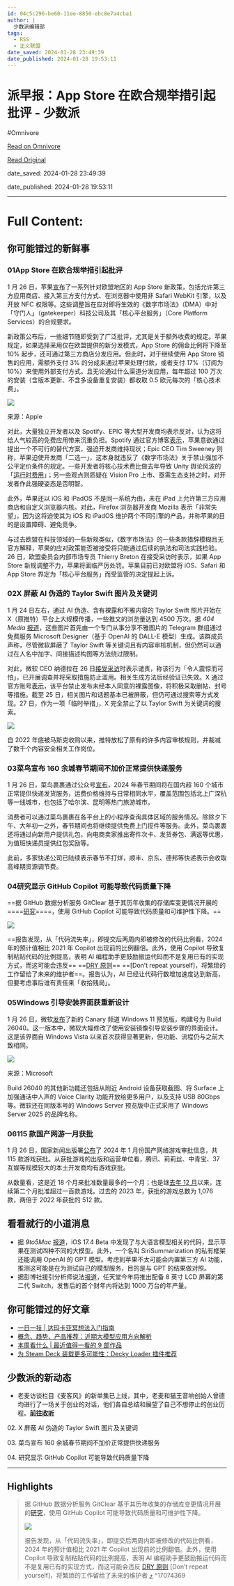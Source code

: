 ```yaml
---
id: 04c5c296-be60-11ee-8850-ebc8e7a4cba1
author: |
  少数派编辑部
tags:
  - RSS
  - 正义联盟
date_saved: 2024-01-28 23:49:39
date_published: 2024-01-28 19:53:11
---
```


# 派早报：App Store 在欧合规举措引起批评 - 少数派
#Omnivore

[Read on Omnivore](https://omnivore.app/me/app-store-18d53816fe9)

[Read Original](https://sspai.com/post/86150)

date_saved: 2024-01-28 23:49:39

date_published: 2024-01-28 19:53:11

--- 

# Full Content: 

## 你可能错过的新鲜事

### 01App Store 在欧合规举措引起批评

1 月 26 日，苹果[宣布](https://www.apple.com/newsroom/2024/01/apple-announces-changes-to-ios-safari-and-the-app-store-in-the-european-union/)了一系列针对欧盟地区的 App Store 新政策，包括允许第三方应用商店、接入第三方支付方式、在浏览器中使用非 Safari WebKit 引擎，以及开放 NFC 权限等。这些调整旨在应对即将生效的《数字市场法》（DMA）中对「守门人」（gatekeeper）科技公司及其「核心平台服务」（Core Platform Services）的合规要求。

新政策公布后，一些细节随即受到了广泛批评，尤其是关于额外收费的规定。苹果规定，如果选择采用仅在欧盟提供的新分发模式，App Store 的佣金比例将下降至 10% 起步，还可通过第三方商店分发应用。但此时，对于继续使用 App Store 销售的应用，需额外支付 3% 的分成来通过苹果处理付款，或者支付 17%（订阅为 10%）来使用外部支付方式。且无论通过什么渠道分发应用，每年超过 100 万次的安装（含版本更新、不含多设备重复安装）都收取 0.5 欧元每次的「核心技术费」。

![](https://proxy-prod.omnivore-image-cache.app/0x0,sBQHmoJjJdjvwHC4f5-qhsjcVHrP6XESYWHIBA2Pz4g4/https://cdn.sspai.com/2024/01/29/16a6ed1d5c9760577562445e0bede3ab.png)

来源：Apple

对此，大量独立开发者以及 Spotify、EPIC 等大型开发商均表示反对，认为这将给人气较高的免费应用带来沉重负担。Spotify 通过官方博客[表示](https://sspai.com/link?target=https%3A%2F%2Fnewsroom.spotify.com%2F2024-01-26%2Fapples-proposed-changes-reject-the-goals-of-the-dma%2F)，苹果意欲通过提出一个不可行的替代方案，强迫开发商维持现状；Epic CEO Tim Sweeney 则称，苹果迫使开发商「二选一」，这本身就违反了《数字市场法》关于禁止强加不公平定价条件的规定。一些开发者将核心技术费比做去年导致 Unity 舆论风波的「[运行时费用](https://sspai.com/link?target=https%3A%2F%2Fen.wikipedia.org%2Fwiki%2FUnity%5F%28game%5Fengine%29%23Runtime%5Ffee)」；另一些观点则质疑在 Vision Pro 上市、亟需生态支持之时，对开发者作此强硬姿态是否明智。

此外，苹果还以 iOS 和 iPadOS 不是同一系统为由，未在 iPad 上允许第三方应用商店和自定义浏览器内核。对此，Firefox 浏览器开发商 Mozilla 表示「非常失望」，因为这将迫使其为 iOS 和 iPadOS 维护两个不同引擎的产品，并称苹果的目的是设置障碍、避免竞争。

与过去欧盟在科技领域的一些新规类似，《数字市场法》的一些条款措辞模糊且无官方解释，苹果的应对政策能否被接受将只能通过后续的执法和司法实践检验。26 日，欧盟委员会内部市场专员 Thierry Breton 在接受采访时表示，如果 App Store 新规调整不力，苹果将面临严厉处罚。苹果目前已对欧盟将 iOS、Safari 和 App Store 界定为「核心平台服务」而受监管的决定提起上诉。

### 02X 屏蔽 AI 伪造的 Taylor Swift 图片及关键词

1 月 24 日左右，通过 AI 伪造、含有裸露和不雅内容的 Taylor Swift 照片开始在 X（原推特）平台上大规模传播，一些推文的浏览量达到 4500 万次。据 _404 Media_ [报道](https://sspai.com/link?target=https%3A%2F%2Fwww.404media.co%2Fai-generated-taylor-swift-porn-twitter%2F)，这些图片首先由一个专门从事分享不雅图片的 Telegram 群组通过免费服务 Microsoft Designer（基于 OpenAI 的 DALL-E 模型）生成。该群成员声称，尽管微软屏蔽了 Taylor Swift 等关键词且有内容审核机制，但仍然可以通过在人名中加字、间接描述构图等方法绕过限制。

对此，微软 CEO 纳德拉在 26 日[接受采访](https://sspai.com/link?target=https%3A%2F%2Fwww.youtube.com%2Fshorts%2FCoUPLcddoH8)时表示谴责，称该行为「令人震惊而可怕」，已开展调查并将采取措施防止滥用。相关生成方法后经验证已失效。X 通过官方账号[表示](https://sspai.com/link?target=https%3A%2F%2Ftwitter.com%2FSafety%2Fstatus%2F1750765055380263272)，该平台禁止发布未经本人同意的裸露图像，将积极采取删帖、封号等措施。截至 25 日，相关图片和话题基本已被屏蔽，但仍可通过搜索等方式发现。27 日，作为一项「临时举措」，X 完全禁止了以 Taylor Swift 为关键词的搜索。

![](https://proxy-prod.omnivore-image-cache.app/0x0,sohoFsfizcVOy7OcfYIcQvWG6zFSiwSlIGgHIJih46ws/https://cdn.sspai.com/2024/01/29/16dfbfdfd962b8eba95fa5a95b20bc47.png)

自 2022 年底被马斯克收购以来，推特放松了原有的许多内容审核规则，并裁减了数千个内容安全相关工作岗位。

### 03菜鸟宣布 160 余城春节期间不加价正常提供快递服务

1 月 26 日，菜鸟裹裹通过公众号[宣布](https://mp.weixin.qq.com/s/c%5FogRnhtwiK8w7m9BpSoEg)，2024 年春节期间将在国内超 160 个城市正常提供快递发货服务，运费价格维持与日常相同水平，覆盖范围包括北上广深杭等一线城市，也包括了哈尔滨、昆明等热门旅游城市。

消费者可以通过菜鸟裹裹在各平台上的小程序查询具体区域的服务情况。除除夕下午、大年初一之外，春节期间也将继续提供免费上门揽件等服务。此外，菜鸟裹裹还将通过向新用户提供礼包，向电商卖家推出寄件次卡、发货券包、满返等优惠，为值班快递员提供红包奖励等。

此前，多家快递公司已陆续表示春节不打烊，顺丰、京东、德邦等快递表示会收取高峰期资源调节费。

### 04研究显示 GitHub Copilot 可能导致代码质量下降

==据 GitHub 数据分析服务 GitClear 基于其历年收集的存储库变更情况开展的====[研究](https://sspai.com/link?target=https%3A%2F%2Fwww.gitclear.com%2Fcoding%5Fon%5Fcopilot%5Fdata%5Fshows%5Fais%5Fdownward%5Fpressure%5Fon%5Fcode%5Fquality)====，使用 GitHub Copilot 可能导致代码质量和可维护性下降。==

![](https://proxy-prod.omnivore-image-cache.app/0x0,sNqCIod7PXd6Utyfju4lvfXtHu0KlwH7ffs2PNSpe1TU/https://cdn.sspai.com/2024/01/29/4d9871a2d09937534d8b1e23d6f7ac48.png)

==报告发现，从「代码流失率」，即提交后两周内即被修改的代码比例看，2024 年的预计值相比 2021 年 Copilot 出现前的比例翻倍。此外，使用 Copilot 导致复制粘贴代码的比例提高，表明 AI 编程助手更鼓励搬运代码而不是复用已有的实现方式，而这可能会违反== ==[DRY 原则](https://sspai.com/link?target=https%3A%2F%2Fzh.wikipedia.org%2Fwiki%2F%25E4%25B8%2580%25E6%25AC%25A1%25E4%25B8%2594%25E4%25BB%2585%25E4%25B8%2580%25E6%25AC%25A1)== ==[Don’t repeat yourself]，将繁琐的工作留给了未来的维护者==。报告认为，AI 已经让代码行数增加速度达到新高，但要考虑事后谁有责任来「收拾残局」。

### 05Windows 引导安装界面获重新设计

1 月 26 日，微软[发布](https://sspai.com/link?target=https%3A%2F%2Fblogs.windows.com%2Fwindows-insider%2F2024%2F01%2F26%2Fannouncing-windows-11-insider-preview-build-26040-canary-channel%2F)了新的 Canary 频道 Windows 11 预览版，构建号为 Build 26040。这一版本中，微软大幅修改了使用安装镜像引导安装步骤的界面设计。这是该界面自 Windows Vista 以来首次获得显著更新，但功能、流程仍与之前大致相同。

![](https://proxy-prod.omnivore-image-cache.app/0x0,sMHfNHC0SFlRWKCkB7Sg9tdiONtQNXQHcpiBbcq9D4sk/https://cdn.sspai.com/2024/01/29/531c75c8b8df55fd7d6bf4e38474920e.png)

来源：Microsoft

Build 26040 的其他新功能还包括从附近 Android 设备获取截图、将 Surface 上加强通话中人声的 Voice Clarity 功能开放给更多用户，以及支持 USB 80Gbps 等。微软还在同版本号的 Windows Server 预览版中正式采用了 Windows Server 2025 的品牌名称。

### 06115 款国产网游一月获批

1 月 26 日，国家新闻出版署[公布](https://www.nppa.gov.cn/bsfw/jggs/yxspjg/gcwlyxspxx/202401/t20240125%5F830360.html)了 2024 年 1 月份国产网络游戏审批信息，共 115 款游戏获批。从获批游戏的出版和运营单位看，腾讯、莉莉丝、中青宝、37 互娱等规模较大的本土开发商均有游戏获批。

从数量看，这是近 18 个月来批准数量最多的一个月；也是继[去年 12 月](https://www.nppa.gov.cn/bsfw/jggs/yxspjg/gcwlyxspxx/202312/t20231224%5F823643.html)以来，连续第二个月批准超过一百款游戏。过去的 2023 年，获批的游戏总数为 1,076 款，两倍于 2022 年获批的 512 款。

## 看看就行的小道消息

* 据 _9to5Mac_ [报道](https://sspai.com/link?target=https%3A%2F%2F9to5mac.com%2F2024%2F01%2F26%2Fapple-siri-chatgpt-ios-18-development%2F)，iOS 17.4 Beta 中发现了与大语言模型相关的代码，显示苹果在测试四种不同的大模型。此外，一个名叫 SiriSummarization 的私有框架还能调用 OpenAI 的 GPT 模型。考虑到苹果不太可能会内置第三方 AI 功能，推测这可能是在为测试自己的模型服务，目的是与 GPT 的结果做对照。
* 据彭博社援引分析师说法[报道](https://sspai.com/link?target=https%3A%2F%2Fwww.bloomberg.com%2Fnews%2Farticles%2F2024-01-26%2Fswitch-2-nintendo-s-next-gen-console-to-have-8-inch-lcd-screen-omdia-says)，任天堂今年将推出配备 8 英寸 LCD 屏幕的第二代 Switch，发售后的首个财年内将达到 1000 万台的年产量。

## 你可能错过的好文章

* [一日一技 | 达玛卡亚冥想法入门指南](https://sspai.com/post/86003)
* [概念、趋势、产品推荐：近期大模型应用方向解析](https://sspai.com/post/86005)
* [本周看什么 | 最近值得一看的 9 部作品](https://sspai.com/post/86118)
* [为 Steam Deck 装载更多可能性：Decky Loader 插件推荐](https://sspai.com/post/85809)

## 少数派的新动态

* 老麦访谈栏目《麦客风》的新单集已上线，其中，老麦和猫王音响创始人曾德均进行了一场关于创业的对话，他们各自总结和展望了自己不想停止的创业历程。[**前往收听**](https://sspai.com/post/86101)

02\. X 屏蔽 AI 伪造的 Taylor Swift 图片及关键词

03\. 菜鸟宣布 160 余城春节期间不加价正常提供快递服务

04\. 研究显示 GitHub Copilot 可能导致代码质量下降

---

## Highlights

> 据 GitHub 数据分析服务 GitClear 基于其历年收集的存储库变更情况开展的[研究](https://sspai.com/link?target=https%3A%2F%2Fwww.gitclear.com%2Fcoding%5Fon%5Fcopilot%5Fdata%5Fshows%5Fais%5Fdownward%5Fpressure%5Fon%5Fcode%5Fquality)，使用 GitHub Copilot 可能导致代码质量和可维护性下降。
> 
> ![](https://proxy-prod.omnivore-image-cache.app/0x0,sNqCIod7PXd6Utyfju4lvfXtHu0KlwH7ffs2PNSpe1TU/https://cdn.sspai.com/2024/01/29/4d9871a2d09937534d8b1e23d6f7ac48.png)
> 
> 报告发现，从「代码流失率」，即提交后两周内即被修改的代码比例看，2024 年的预计值相比 2021 年 Copilot 出现前的比例翻倍。此外，使用 Copilot 导致复制粘贴代码的比例提高，表明 AI 编程助手更鼓励搬运代码而不是复用已有的实现方式，而这可能会违反 [DRY 原则](https://sspai.com/link?target=https%3A%2F%2Fzh.wikipedia.org%2Fwiki%2F%25E4%25B8%2580%25E6%25AC%25A1%25E4%25B8%2594%25E4%25BB%2585%25E4%25B8%2580%25E6%25AC%25A1) \[Don’t repeat yourself\]，将繁琐的工作留给了未来的维护者 [⤴️](https://omnivore.app/me/app-store-18d53816fe9#17074369-660b-41e5-9593-5790808fde13)  ^17074369


